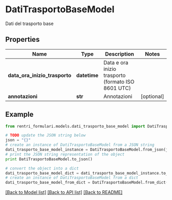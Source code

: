 # DatiTrasportoBaseModel

Dati del trasporto base

## Properties
Name | Type | Description | Notes
------------ | ------------- | ------------- | -------------
**data_ora_inizio_trasporto** | **datetime** | Data e ora inizio trasporto (formato ISO 8601 UTC) | 
**annotazioni** | **str** | Annotazioni | [optional] 

## Example

```python
from rentri_formulari.models.dati_trasporto_base_model import DatiTrasportoBaseModel

# TODO update the JSON string below
json = "{}"
# create an instance of DatiTrasportoBaseModel from a JSON string
dati_trasporto_base_model_instance = DatiTrasportoBaseModel.from_json(json)
# print the JSON string representation of the object
print DatiTrasportoBaseModel.to_json()

# convert the object into a dict
dati_trasporto_base_model_dict = dati_trasporto_base_model_instance.to_dict()
# create an instance of DatiTrasportoBaseModel from a dict
dati_trasporto_base_model_from_dict = DatiTrasportoBaseModel.from_dict(dati_trasporto_base_model_dict)
```
[[Back to Model list]](../README.md#documentation-for-models) [[Back to API list]](../README.md#documentation-for-api-endpoints) [[Back to README]](../README.md)



